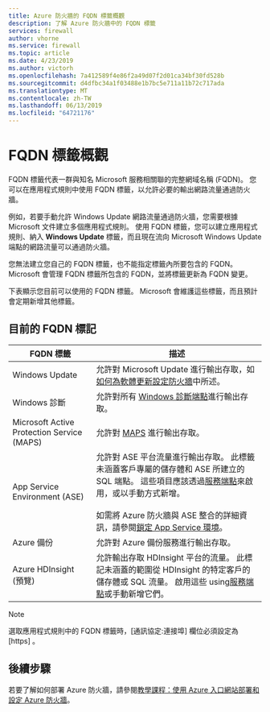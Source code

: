 ```yaml
---
title: Azure 防火牆的 FQDN 標籤概觀
description: 了解 Azure 防火牆中的 FQDN 標籤
services: firewall
author: vhorne
ms.service: firewall
ms.topic: article
ms.date: 4/23/2019
ms.author: victorh
ms.openlocfilehash: 7a412589f4e86f2a49d07f2d01ca34bf30fd528b
ms.sourcegitcommit: d4dfbc34a1f03488e1b7bc5e711a11b72c717ada
ms.translationtype: MT
ms.contentlocale: zh-TW
ms.lasthandoff: 06/13/2019
ms.locfileid: "64721176"
---
```

# <a name="fqdn-tags-overview"></a>FQDN 標籤概觀

FQDN 標籤代表一群與知名 Microsoft 服務相關聯的完整網域名稱 (FQDN)。 您可以在應用程式規則中使用 FQDN 標籤，以允許必要的輸出網路流量通過防火牆。

例如，若要手動允許 Windows Update 網路流量通過防火牆，您需要根據 Microsoft 文件建立多個應用程式規則。 使用 FQDN 標籤，您可以建立應用程式規則、納入 **Windows Update** 標籤，而且現在流向 Microsoft Windows Update 端點的網路流量可以通過防火牆。

您無法建立您自己的 FQDN 標籤，也不能指定標籤內所要包含的 FQDN。 Microsoft 會管理 FQDN 標籤所包含的 FQDN，並將標籤更新為 FQDN 變更。 

<!--- screenshot of application rule with a FQDN tag.-->

下表顯示您目前可以使用的 FQDN 標籤。 Microsoft 會維護這些標籤，而且預計會定期新增其他標籤。

## <a name="current-fqdn-tags"></a>目前的 FQDN 標記

|FQDN 標籤  |描述  |
|---------|---------|
|Windows Update     |允許對 Microsoft Update 進行輸出存取，如[如何為軟體更新設定防火牆](https://technet.microsoft.com/library/bb693717.aspx)中所述。|
|Windows 診斷|允許對所有 [Windows 診斷端點](https://docs.microsoft.com/windows/privacy/configure-windows-diagnostic-data-in-your-organization#endpoints)進行輸出存取。|
|Microsoft Active Protection Service (MAPS)|允許對 [MAPS](https://cloudblogs.microsoft.com/enterprisemobility/2016/05/31/important-changes-to-microsoft-active-protection-service-maps-endpoint/) 進行輸出存取。|
|App Service Environment (ASE)|允許對 ASE 平台流量進行輸出存取。 此標籤未涵蓋客戶專屬的儲存體和 ASE 所建立的 SQL 端點。 這些項目應該透過[服務端點](../virtual-network/tutorial-restrict-network-access-to-resources.md)來啟用，或以手動方式新增。<br><br>如需將 Azure 防火牆與 ASE 整合的詳細資訊，請參閱[鎖定 App Service 環境](../app-service/environment/firewall-integration.md#configuring-azure-firewall-with-your-ase)。|
|Azure 備份|允許對 Azure 備份服務進行輸出存取。|
|Azure HDInsight<br>(預覽)|允許輸出存取 HDInsight 平台的流量。 此標記未涵蓋的範圍從 HDInsight 的特定客戶的儲存體或 SQL 流量。 啟用這些 using[服務端點](../virtual-network/tutorial-restrict-network-access-to-resources.md)或手動新增它們。|

> [!NOTE]
> 選取應用程式規則中的 FQDN 標籤時，[通訊協定:連接埠] 欄位必須設定為 [https]  。

## <a name="next-steps"></a>後續步驟

若要了解如何部署 Azure 防火牆，請參閱[教學課程：使用 Azure 入口網站部署和設定 Azure 防火牆](tutorial-firewall-deploy-portal.md)。